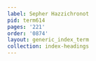 ```yaml
---
label: Sepher Hazzichronot
pid: term614
pages: '221'
order: '0874'
layout: generic_index_term
collection: index-headings
---
```

